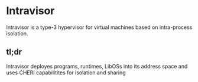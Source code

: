 # Intravisor

Intravisor is a type-3 hypervisor for virtual machines based on intra-process isolation. 

## tl;dr

Intravisor deployes programs, runtimes, LibOSs into its address space and uses CHERI capabilitites for isolation and sharing


